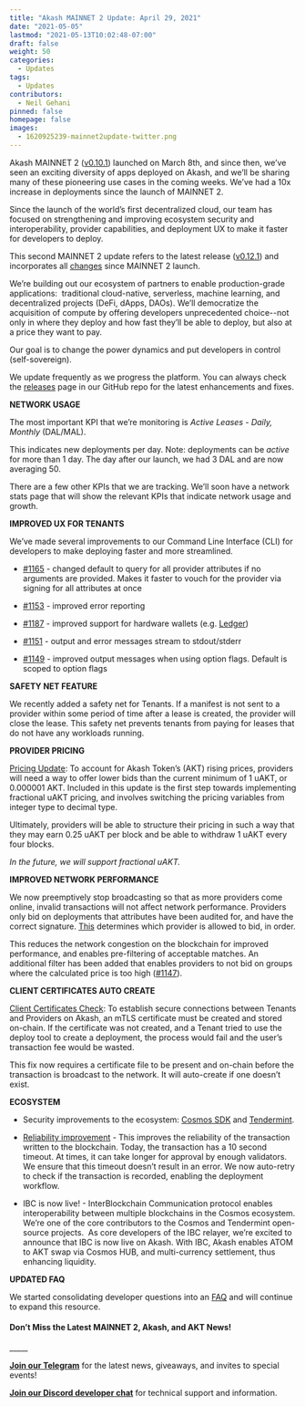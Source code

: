 ```yaml
---
title: "Akash MAINNET 2 Update: April 29, 2021"
date: "2021-05-05"
lastmod: "2021-05-13T10:02:48-07:00"
draft: false
weight: 50
categories:
  - Updates
tags:
  - Updates
contributors:
  - Neil Gehani
pinned: false
homepage: false
images:
  - 1620925239-mainnet2update-twitter.png
---
```


Akash MAINNET 2 ([v0.10.1](https://github.com/ovrclk/akash/releases/tag/v0.10.1)) launched on March 8th, and since then, we’ve seen an exciting diversity of apps deployed on Akash, and we’ll be sharing many of these pioneering use cases in the coming weeks. We’ve had a 10x increase in deployments since the launch of MAINNET 2.

Since the launch of the world’s first decentralized cloud, our team has focused on strengthening and improving ecosystem security and interoperability, provider capabilities, and deployment UX to make it faster for developers to deploy.

This second MAINNET 2 update refers to the latest release ([v0.12.1](https://github.com/ovrclk/akash/releases/tag/v0.12.1)) and incorporates all [changes](https://github.com/ovrclk/akash/compare/v0.10.1...v0.12.1) since MAINNET 2 launch.

We’re building out our ecosystem of partners to enable production-grade applications:  traditional cloud-native, serverless, machine learning, and decentralized projects (DeFi, dApps, DAOs). We’ll democratize the acquisition of compute by offering developers unprecedented choice--not only in where they deploy and how fast they’ll be able to deploy, but also at a price they want to pay.

Our goal is to change the power dynamics and put developers in control (self-sovereign).

We update frequently as we progress the platform. You can always check the [releases](https://github.com/ovrclk/akash/releases) page in our GitHub repo for the latest enhancements and fixes.

**NETWORK USAGE**

The most important KPI that we’re monitoring is _Active Leases - Daily, Monthly_ (DAL/MAL).

This indicates new deployments per day. Note: deployments can be _active_ for more than 1 day. The day after our launch, we had 3 DAL and are now averaging 50.

There are a few other KPIs that we are tracking. We’ll soon have a network stats page that will show the relevant KPIs that indicate network usage and growth.

**IMPROVED UX FOR TENANTS**

We’ve made several improvements to our Command Line Interface (CLI) for developers to make deploying faster and more streamlined.

- [#1165](https://github.com/ovrclk/akash/issues/1165) - changed default to query for all provider attributes if no arguments are provided. Makes it faster to vouch for the provider via signing for all attributes at once

- [#1153](https://github.com/ovrclk/akash/issues/1153) - improved error reporting

- [#1187](https://github.com/ovrclk/akash/issues/1187) - improved support for hardware wallets (e.g. [Ledger](https://shop.ledger.com/pages/hardware-wallets-comparison))

- [#1151](https://github.com/ovrclk/akash/issues/1151) - output and error messages stream to stdout/stderr

- [#1149](https://github.com/ovrclk/akash/issues/1149) - improved output messages when using option flags. Default is scoped to option flags

**SAFETY NET FEATURE**

We recently added a safety net for Tenants. If a manifest is not sent to a provider within some period of time after a lease is created, the provider will close the lease. This safety net prevents tenants from paying for leases that do not have any workloads running.

**PROVIDER PRICING**

[Pricing Update](https://github.com/ovrclk/akash/pull/1173): To account for Akash Token’s (AKT) rising prices, providers will need a way to offer lower bids than the current minimum of 1 uAKT, or 0.000001 AKT. Included in this update is the first step towards implementing fractional uAKT pricing, and involves switching the pricing variables from integer type to decimal type.

Ultimately, providers will be able to structure their pricing in such a way that they may earn 0.25 uAKT per block and be able to withdraw 1 uAKT every four blocks.

_In the future, we will support fractional uAKT._

**IMPROVED NETWORK PERFORMANCE**

We now preemptively stop broadcasting so that as more providers come online, invalid transactions will not affect network performance. Providers only bid on deployments that attributes have been audited for, and have the correct signature. [This](https://github.com/ovrclk/akash/pull/1162) determines which provider is allowed to bid, in order.

This reduces the network congestion on the blockchain for improved performance, and enables pre-filtering of acceptable matches. An additional filter has been added that enables providers to not bid on groups where the calculated price is too high ([#1147](https://github.com/ovrclk/akash/pull/1147)).

**CLIENT CERTIFICATES AUTO CREATE**

[Client Certificates Check](https://github.com/ovrclk/akash/pull/1169): To establish secure connections between Tenants and Providers on Akash, an mTLS certificate must be created and stored on-chain. If the certificate was not created, and a Tenant tried to use the deploy tool to create a deployment, the process would fail and the user’s transaction fee would be wasted.

This fix now requires a certificate file to be present and on-chain before the transaction is broadcast to the network. It will auto-create if one doesn’t exist.

**ECOSYSTEM**

- Security improvements to the ecosystem: [Cosmos SDK](https://github.com/ovrclk/akash/pull/1171) and [Tendermint](https://github.com/ovrclk/akash/pull/1202).

- [Reliability improvement](https://github.com/ovrclk/akash/pull/1193) _-_ This improves the reliability of the transaction written to the blockchain. Today, the transaction has a 10 second timeout. At times, it can take longer for approval by enough validators. We ensure that this timeout doesn’t result in an error. We now auto-retry to check if the transaction is recorded, enabling the deployment workflow.

- IBC is now live! - InterBlockchain Communication protocol enables interoperability between multiple blockchains in the Cosmos ecosystem. We’re one of the core contributors to the Cosmos and Tendermint open-source projects.  As core developers of the IBC relayer, we’re excited to announce that IBC is now live on Akash. With IBC, Akash enables ATOM to AKT swap via Cosmos HUB, and multi-currency settlement, thus enhancing liquidity.

**UPDATED FAQ**

We started consolidating developer questions into an [FAQ](https://docs.akash.network/documentation/faq) and will continue to expand this resource.

#### **Don’t Miss the Latest MAINNET 2, Akash, and AKT News!**

\_\_\_\_\_

[**Join our Telegram**](https://t.me/AkashNW) for the latest news, giveaways, and invites to special events!

[**Join our Discord developer chat**](https://discord.com/invite/DxftX67) for technical support and information.
